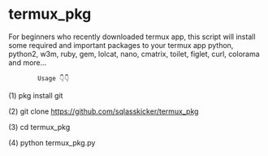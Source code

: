 # termux_pkg
For beginners who recently downloaded termux app, this script will install some required and important packages to your termux app
python,
python2,
w3m,
ruby,
gem,
lolcat,
nano,
cmatrix,
toilet,
figlet,
curl,
colorama
and more...

            Usage 👇👇

(1) pkg install git

(2) git clone https://github.com/sqlasskicker/termux_pkg

(3) cd termux_pkg

(4) python termux_pkg.py
